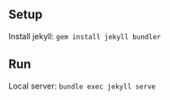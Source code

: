 ## Setup

Install jekyll: `gem install jekyll bundler`

## Run

Local server: `bundle exec jekyll serve`
